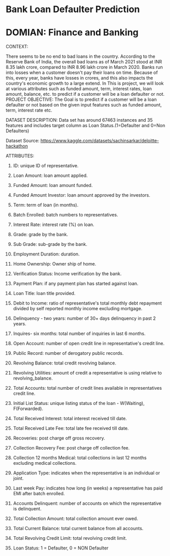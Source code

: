 # Bank Loan Defaulter Prediction



# DOMIAN: Finance and Banking

CONTEXT:

There seems to be no end to bad loans in the country. According to the Reserve Bank of India, the overall bad loans as
of March 2021 stood at INR 8.35 lakh crore, compared to INR 8.96 lakh crore in March 2020. Banks run into losses when a customer doesn't pay their loans on time. Because of this, every year, banks have losses
in crores, and this also impacts the country's economic growth to a large extend.
In This is project, we will look at various attributes such as funded amount, term, interest rates, loan amount, balance, etc. to predict if a customer will be a loan defaulter or not. PROJECT OBJECTIVE: The Goal is to predict if a customer will be a loan defaulter or not based on the given input
features such as funded amount, term, interest rate etc. 

DATASET DESCRIPTION:
Data set has around 67463 instances and 35 features and includes target column as Loan Status.(1=Defaulter and
0=Non Defaulters)

Dataset Source: https://www.kaggle.com/datasets/sachinsarkar/deloitte-hackathon

ATTRIBUTES:

1. ID: unique ID of representative.
2. Loan Amount: loan amount applied. 
3. Funded Amount: loan amount funded. 
4. Funded Amount Investor: loan amount approved by the investors. 
5. Term: term of loan (in months). 
6. Batch Enrolled: batch numbers to representatives. 
7. Interest Rate: interest rate (%) on loan. 
8. Grade: grade by the bank. 
9. Sub Grade: sub-grade by the bank. 
10. Employment Duration: duration. 
11. Home Ownership: Owner ship of home. 
12. Verification Status: Income verification by the bank. 
13. Payment Plan: if any payment plan has started against loan. 
14. Loan Title: loan title provided. 
15. Debit to Income: ratio of representative's total monthly debt repayment divided by self reported monthly income excluding
mortgage.
 
16. Delinquency - two years: number of 30+ days delinquency in past 2 years. 
17. Inquires- six months: total number of inquiries in last 6 months. 
18. Open Account: number of open credit line in representative's credit line. 
19. Public Record: number of derogatory public records. 
20. Revolving Balance: total credit revolving balance. 
21. Revolving Utilities: amount of credit a representative is using relative to revolving_balance. 
22. Total Accounts: total number of credit lines available in representatives credit line. 
23. Initial List Status: unique listing status of the loan - W(Waiting), F(Forwarded). 
24. Total Received Interest: total interest received till date. 
25. Total Received Late Fee: total late fee received till date. 
26. Recoveries: post charge off gross recovery. 
27. Collection Recovery Fee: post charge off collection fee. 
28. Collection 12 months Medical: total collections in last 12 months excluding medical collections. 
29. Application Type: indicates when the representative is an individual or joint. 
30. Last week Pay: indicates how long (in weeks) a representative has paid EMI after batch enrolled. 
31. Accounts Delinquent: number of accounts on which the representative is delinquent. 
32. Total Collection Amount: total collection amount ever owed. 
33. Total Current Balance: total current balance from all accounts. 
34. Total Revolving Credit Limit: total revolving credit limit. 
35. Loan Status: 1 = Defaulter, 0 = NON Defaulter
